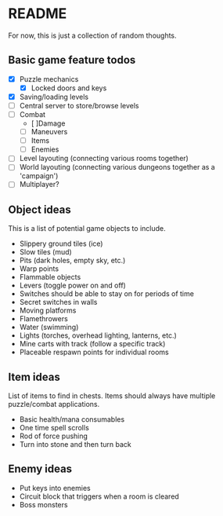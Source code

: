 # README
For now, this is just a collection of random thoughts.

## Basic game feature todos
- [x] Puzzle mechanics
  - [x] Locked doors and keys
- [x] Saving/loading levels
- [ ] Central server to store/browse levels
- [ ] Combat
  - [ ]Damage
  - [ ] Maneuvers
  - [ ] Items
  - [ ] Enemies
- [ ] Level layouting (connecting various rooms together)
- [ ] World layouting (connecting various dungeons together as a 'campaign')
- [ ] Multiplayer?

## Object ideas
This is a list of potential game objects to include.
- Slippery ground tiles (ice)
- Slow tiles (mud)
- Pits (dark holes, empty sky, etc.)
- Warp points
- Flammable objects
- Levers (toggle power on and off)
- Switches should be able to stay on for periods of time
- Secret switches in walls
- Moving platforms
- Flamethrowers
- Water (swimming)
- Lights (torches, overhead lighting, lanterns, etc.)
- Mine carts with track (follow a specific track)
- Placeable respawn points for individual rooms

## Item ideas
List of items to find in chests. Items should always have multiple puzzle/combat applications.
- Basic health/mana consumables
- One time spell scrolls
- Rod of force pushing
- Turn into stone and then turn back

## Enemy ideas
- Put keys into enemies
- Circuit block that triggers when a room is cleared
- Boss monsters
